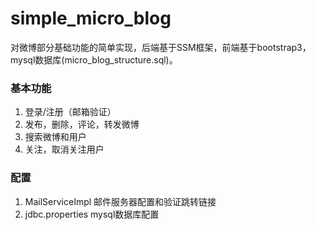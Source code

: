 # simple_micro_blog
对微博部分基础功能的简单实现，后端基于SSM框架，前端基于bootstrap3，mysql数据库(micro_blog_structure.sql)。

### 基本功能

1. 登录/注册（邮箱验证）
2. 发布，删除，评论，转发微博
3. 搜索微博和用户
4. 关注，取消关注用户

### 配置
1. MailServiceImpl 邮件服务器配置和验证跳转链接
2. jdbc.properties mysql数据库配置
